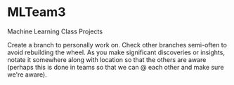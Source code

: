 # MLTeam3
Machine Learning Class Projects

Create a branch to personally work on. Check other branches semi-often to avoid rebuilding the wheel. As you make significant discoveries or insights, notate it somewhere along with location so that the others are aware (perhaps this is done in teams so that we can @ each other and make sure we're aware).
